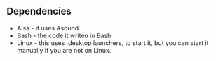 ## Dependencies
- Alsa - it uses Asound
- Bash - the code it writen in Bash
- Linux - this uses .desktop launchers, to start it, but you can start it manually if you are not on Linux.

